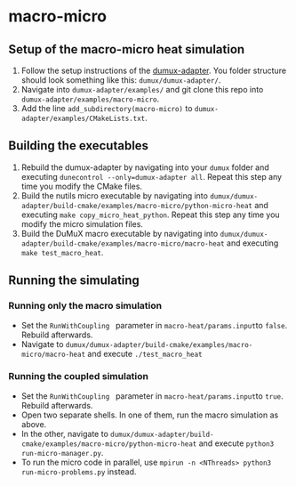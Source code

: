 # macro-micro

## Setup of the macro-micro heat simulation
1. Follow the setup instructions of the [dumux-adapter](https://github.com/precice/dumux-adapter "dumux-adapter"). You folder structure should look something like this: `dumux/dumux-adapter/`.
2. Navigate into `dumux-adapter/examples/` and git clone this repo into `dumux-adapter/examples/macro-micro`.
3. Add the line `add_subdirectory(macro-micro)` to `dumux-adapter/examples/CMakeLists.txt`.

## Building the executables
1. Rebuild the dumux-adapter by navigating into your `dumux` folder and executing `dunecontrol --only=dumux-adapter all`. Repeat this step any time you modify the CMake files.
2. Build the nutils micro executable by navigating into `dumux/dumux-adapter/build-cmake/examples/macro-micro/python-micro-heat` and executing `make copy_micro_heat_python`. Repeat this step any time you modify the micro simulation files.
3. Build the DuMuX macro executable by navigating into `dumux/dumux-adapter/build-cmake/examples/macro-micro/macro-heat` and executing `make test_macro_heat`. 

## Running the simulating
### Running only the macro simulation
* Set the `RunWithCoupling ` parameter in `macro-heat/params.input`to `false`. Rebuild afterwards.
* Navigate to `dumux/dumux-adapter/build-cmake/examples/macro-micro/macro-heat` and execute `./test_macro_heat`
### Running the coupled simulation
* Set the `RunWithCoupling ` parameter in `macro-heat/params.input`to `true`. Rebuild afterwards.
* Open two separate shells. In one of them, run the macro simulation as above.
* In the other, navigate to `dumux/dumux-adapter/build-cmake/examples/macro-micro/python-micro-heat` and execute `python3 run-micro-manager.py`.
* To run the micro code in parallel, use `mpirun -n <NThreads> python3 run-micro-problems.py` instead.